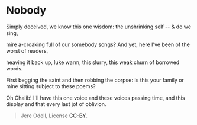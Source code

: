 # Nobody

Simply deceived, we know this one wisdom:
the unshrinking self -- & do we sing,
 
mire a-croaking full of our somebody songs?
And yet, here I've been of the worst of readers,
 
heaving it back up, luke warm, this slurry,
this weak churn of borrowed words.
 
First begging the saint and then robbing the corpse:
Is this your family or mine sitting subject to these poems?
 
Oh Ghalib! I'll have this one voice and these voices passing time,
and this display and that every last jot of oblivion.


>Jere Odell, License [CC-BY](https://creativecommons.org/licenses/by/4.0/).